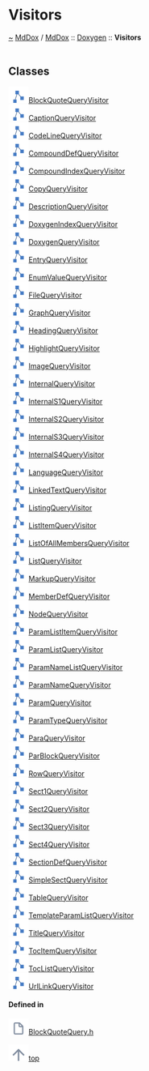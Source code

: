 <a id="visitors"></a>
<h1>Visitors</h1>
<a id="a00995"></a>
<a href="https://github.com/CharlesCarley/MdDox#~">~</a>
<a href="index.md#index">MdDox</a>
<span class="inline-text">/</span>
<a href="a00986.md#mddox">MdDox</a>
<span class="inline-text">::</span>
<a href="a00991.md#doxygen">Doxygen</a>
<span class="inline-text">::</span>
<span class="bold-text"><b>Visitors</b></span>
<br/>
<br/>
<a id="classes"></a>
<h2>Classes</h2>
<div class="icon-link">
<img src="../images/class.svg"/><a href="a01279.md#blockquotequeryvisitor">BlockQuoteQueryVisitor</a>
</div>
<div class="icon-link">
<img src="../images/class.svg"/><a href="a01287.md#captionqueryvisitor">CaptionQueryVisitor</a>
</div>
<div class="icon-link">
<img src="../images/class.svg"/><a href="a01299.md#codelinequeryvisitor">CodeLineQueryVisitor</a>
</div>
<div class="icon-link">
<img src="../images/class.svg"/><a href="a01307.md#compounddefqueryvisitor">CompoundDefQueryVisitor</a>
</div>
<div class="icon-link">
<img src="../images/class.svg"/><a href="a01315.md#compoundindexqueryvisitor">CompoundIndexQueryVisitor</a>
</div>
<div class="icon-link">
<img src="../images/class.svg"/><a href="a01327.md#copyqueryvisitor">CopyQueryVisitor</a>
</div>
<div class="icon-link">
<img src="../images/class.svg"/><a href="a01335.md#descriptionqueryvisitor">DescriptionQueryVisitor</a>
</div>
<div class="icon-link">
<img src="../images/class.svg"/><a href="a01419.md#doxygenindexqueryvisitor">DoxygenIndexQueryVisitor</a>
</div>
<div class="icon-link">
<img src="../images/class.svg"/><a href="a01427.md#doxygenqueryvisitor">DoxygenQueryVisitor</a>
</div>
<div class="icon-link">
<img src="../images/class.svg"/><a href="a01439.md#entryqueryvisitor">EntryQueryVisitor</a>
</div>
<div class="icon-link">
<img src="../images/class.svg"/><a href="a01447.md#enumvaluequeryvisitor">EnumValueQueryVisitor</a>
</div>
<div class="icon-link">
<img src="../images/class.svg"/><a href="a01455.md#filequeryvisitor">FileQueryVisitor</a>
</div>
<div class="icon-link">
<img src="../images/class.svg"/><a href="a01467.md#graphqueryvisitor">GraphQueryVisitor</a>
</div>
<div class="icon-link">
<img src="../images/class.svg"/><a href="a01475.md#headingqueryvisitor">HeadingQueryVisitor</a>
</div>
<div class="icon-link">
<img src="../images/class.svg"/><a href="a01483.md#highlightqueryvisitor">HighlightQueryVisitor</a>
</div>
<div class="icon-link">
<img src="../images/class.svg"/><a href="a01491.md#imagequeryvisitor">ImageQueryVisitor</a>
</div>
<div class="icon-link">
<img src="../images/class.svg"/><a href="a01507.md#internalqueryvisitor">InternalQueryVisitor</a>
</div>
<div class="icon-link">
<img src="../images/class.svg"/><a href="a01515.md#internals1queryvisitor">InternalS1QueryVisitor</a>
</div>
<div class="icon-link">
<img src="../images/class.svg"/><a href="a01523.md#internals2queryvisitor">InternalS2QueryVisitor</a>
</div>
<div class="icon-link">
<img src="../images/class.svg"/><a href="a01531.md#internals3queryvisitor">InternalS3QueryVisitor</a>
</div>
<div class="icon-link">
<img src="../images/class.svg"/><a href="a01539.md#internals4queryvisitor">InternalS4QueryVisitor</a>
</div>
<div class="icon-link">
<img src="../images/class.svg"/><a href="a01547.md#languagequeryvisitor">LanguageQueryVisitor</a>
</div>
<div class="icon-link">
<img src="../images/class.svg"/><a href="a01555.md#linkedtextqueryvisitor">LinkedTextQueryVisitor</a>
</div>
<div class="icon-link">
<img src="../images/class.svg"/><a href="a01567.md#listingqueryvisitor">ListingQueryVisitor</a>
</div>
<div class="icon-link">
<img src="../images/class.svg"/><a href="a01575.md#listitemqueryvisitor">ListItemQueryVisitor</a>
</div>
<div class="icon-link">
<img src="../images/class.svg"/><a href="a01583.md#listofallmembersqueryvisitor">ListOfAllMembersQueryVisitor</a>
</div>
<div class="icon-link">
<img src="../images/class.svg"/><a href="a01591.md#listqueryvisitor">ListQueryVisitor</a>
</div>
<div class="icon-link">
<img src="../images/class.svg"/><a href="a01603.md#markupqueryvisitor">MarkupQueryVisitor</a>
</div>
<div class="icon-link">
<img src="../images/class.svg"/><a href="a01611.md#memberdefqueryvisitor">MemberDefQueryVisitor</a>
</div>
<div class="icon-link">
<img src="../images/class.svg"/><a href="a01627.md#nodequeryvisitor">NodeQueryVisitor</a>
</div>
<div class="icon-link">
<img src="../images/class.svg"/><a href="a01635.md#paramlistitemqueryvisitor">ParamListItemQueryVisitor</a>
</div>
<div class="icon-link">
<img src="../images/class.svg"/><a href="a01643.md#paramlistqueryvisitor">ParamListQueryVisitor</a>
</div>
<div class="icon-link">
<img src="../images/class.svg"/><a href="a01651.md#paramnamelistqueryvisitor">ParamNameListQueryVisitor</a>
</div>
<div class="icon-link">
<img src="../images/class.svg"/><a href="a01659.md#paramnamequeryvisitor">ParamNameQueryVisitor</a>
</div>
<div class="icon-link">
<img src="../images/class.svg"/><a href="a01667.md#paramqueryvisitor">ParamQueryVisitor</a>
</div>
<div class="icon-link">
<img src="../images/class.svg"/><a href="a01675.md#paramtypequeryvisitor">ParamTypeQueryVisitor</a>
</div>
<div class="icon-link">
<img src="../images/class.svg"/><a href="a01683.md#paraqueryvisitor">ParaQueryVisitor</a>
</div>
<div class="icon-link">
<img src="../images/class.svg"/><a href="a01691.md#parblockqueryvisitor">ParBlockQueryVisitor</a>
</div>
<div class="icon-link">
<img src="../images/class.svg"/><a href="a01715.md#rowqueryvisitor">RowQueryVisitor</a>
</div>
<div class="icon-link">
<img src="../images/class.svg"/><a href="a01723.md#sect1queryvisitor">Sect1QueryVisitor</a>
</div>
<div class="icon-link">
<img src="../images/class.svg"/><a href="a01731.md#sect2queryvisitor">Sect2QueryVisitor</a>
</div>
<div class="icon-link">
<img src="../images/class.svg"/><a href="a01739.md#sect3queryvisitor">Sect3QueryVisitor</a>
</div>
<div class="icon-link">
<img src="../images/class.svg"/><a href="a01747.md#sect4queryvisitor">Sect4QueryVisitor</a>
</div>
<div class="icon-link">
<img src="../images/class.svg"/><a href="a01755.md#sectiondefqueryvisitor">SectionDefQueryVisitor</a>
</div>
<div class="icon-link">
<img src="../images/class.svg"/><a href="a01763.md#simplesectqueryvisitor">SimpleSectQueryVisitor</a>
</div>
<div class="icon-link">
<img src="../images/class.svg"/><a href="a01775.md#tablequeryvisitor">TableQueryVisitor</a>
</div>
<div class="icon-link">
<img src="../images/class.svg"/><a href="a01783.md#templateparamlistqueryvisitor">TemplateParamListQueryVisitor</a>
</div>
<div class="icon-link">
<img src="../images/class.svg"/><a href="a01791.md#titlequeryvisitor">TitleQueryVisitor</a>
</div>
<div class="icon-link">
<img src="../images/class.svg"/><a href="a01799.md#tocitemqueryvisitor">TocItemQueryVisitor</a>
</div>
<div class="icon-link">
<img src="../images/class.svg"/><a href="a01807.md#toclistqueryvisitor">TocListQueryVisitor</a>
</div>
<div class="icon-link">
<img src="../images/class.svg"/><a href="a01815.md#urllinkqueryvisitor">UrlLinkQueryVisitor</a>
</div>
<a id="defined-in"></a>
<h4>Defined in</h4>
<span class="icon-list-item"><a href="https://github.com/CharlesCarley/MdDox/blob/master/Tools/Doxygen/BlockQuoteQuery.h#L29" class="icon-list-item"><img src="../images/file.svg" class="icon-list-item"/><span class="icon-list-item">BlockQuoteQuery.h</span>
</a>
</span>
<br/>
<br/>
<span class="icon-list-item"><a href="#visitors" class="icon-list-item"><img src="../images/jumpToTop.svg" class="icon-list-item"/><span class="icon-list-item">top</span>
</a>
</span>
</div>
</div>
</body>
</html>
